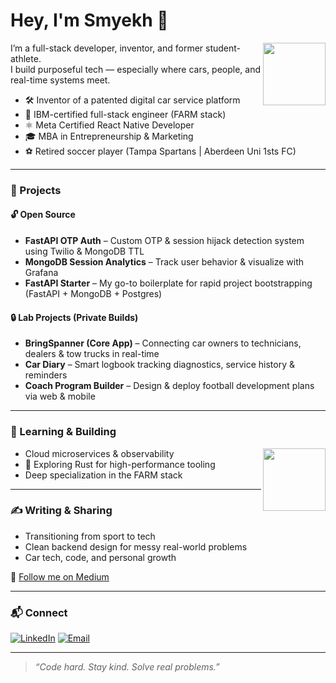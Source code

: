 # Hey, I'm Smyekh 👋

<img src="https://media.giphy.com/media/xUOxfjsWv3xkU1Wc6c/giphy.gif" width="100" align="right" />

I’m a full-stack developer, inventor, and former student-athlete.  
I build purposeful tech — especially where cars, people, and real-time systems meet.

- 🛠️ Inventor of a patented digital car service platform  
- 📱 IBM-certified full-stack engineer (FARM stack)  
- ⚛️ Meta Certified React Native Developer  
- 🎓 MBA in Entrepreneurship & Marketing  
- ⚽ Retired soccer player (Tampa Spartans | Aberdeen Uni 1sts FC)

---

### 🧩 Projects

#### 🔓 Open Source
 
- **FastAPI OTP Auth** – Custom OTP & session hijack detection system using Twilio & MongoDB TTL  
- **MongoDB Session Analytics** – Track user behavior & visualize with Grafana  
- **FastAPI Starter** – My go-to boilerplate for rapid project bootstrapping (FastAPI + MongoDB + Postgres)

#### 🔒 Lab Projects (Private Builds)

- **BringSpanner (Core App)** – Connecting car owners to technicians, dealers & tow trucks in real-time    
- **Car Diary** – Smart logbook tracking diagnostics, service history & reminders  
- **Coach Program Builder** – Design & deploy football development plans via web & mobile

---

### 🧠 Learning & Building

<img src="https://media.giphy.com/media/3ohs7KViFTrLxXFp5C/giphy.gif" width="100" align="right" />
 
- Cloud microservices & observability  
- 🦀 Exploring Rust for high-performance tooling  
- Deep specialization in the FARM stack

---

### ✍️ Writing & Sharing

- Transitioning from sport to tech  
- Clean backend design for messy real-world problems  
- Car tech, code, and personal growth

📰 [Follow me on Medium](https://medium.com/@Smyekh)

---

### 📬 Connect

[![LinkedIn](https://img.shields.io/badge/-LinkedIn-0A66C2?style=flat&logo=linkedin&logoColor=white)](https://www.linkedin.com/in/smyekh/)
[![Email](https://img.shields.io/badge/-Email-EA4335?style=flat&logo=gmail&logoColor=white)](mailto:sm.davidwest@gmail.com)

---

> *“Code hard. Stay kind. Solve real problems.”*
